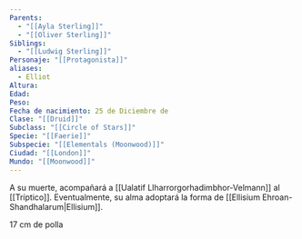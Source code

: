```yaml
---
Parents:
  - "[[Ayla Sterling]]"
  - "[[Oliver Sterling]]"
Siblings:
  - "[[Ludwig Sterling]]"
Personaje: "[[Protagonista]]"
aliases:
  - Elliot
Altura:
Edad:
Peso:
Fecha de nacimiento: 25 de Diciembre de
Clase: "[[Druid]]"
Subclass: "[[Circle of Stars]]"
Specie: "[[Faerie]]"
Subspecie: "[[Elementals (Moonwood)]]"
Ciudad: "[[London]]"
Mundo: "[[Moonwood]]"
---
```

A su muerte, acompañará a [[Ualatif Llharrorgorhadimbhor-Velmann]] al [[Tríptico]]. Eventualmente, su alma adoptará la forma de [[Ellisium Ehroan-Shandhalarum|Ellisium]].

17 cm de polla